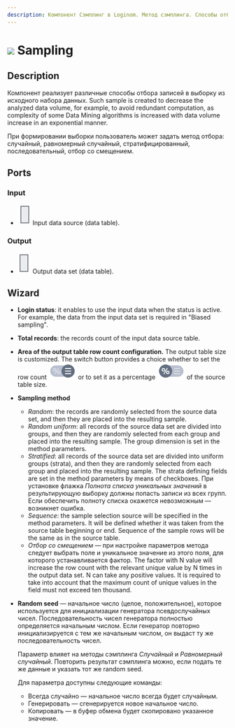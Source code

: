 ```yaml
---
description: Компонент Сэмплинг в Loginom. Метод сэмплинга. Способы отбора записей в выборку. Мастер настройки.
---
```

# ![ ](./../../images/icons/components/sampling_default.svg) Sampling

## Description

Компонент реализует различные способы отбора записей в выборку из исходного набора данных. Such sample is created to decrease the analyzed data volume, for example, to avoid redundant computation, as complexity of some Data Mining algorithms is increased with data volume increase in an exponential manner.

При формировании выборки пользователь может задать метод отбора: случайный, равномерный случайный, стратифицированный, последовательный, отбор со смещением.

## Ports

### Input

* ![ ](./../../images/icons/app/node/ports/inputs/table_inactive.svg) Input data source (data table).

### Output

* ![ ](./../../images/icons/app/node/ports/outputs/table_inactive.svg) Output data set (data table).

## Wizard

* **Login status**: it enables to use the input data when the status is active. For example, the data from the input data set is required in "Biased sampling".
* **Total records**: the records count of the input data source table.
* **Area of the output table row count configuration.**
   The output table size is customized. The switch button provides a choice whether to set the row count ![ ](./../../images/icons/wizards/datapartition/percent_default.svg) or to set it as a percentage ![ ](./../../images/icons/wizards/datapartition/row_default.svg) of the source table size.
* **Sampling method**
   * *Random*: the records are randomly selected from the source data set, and then they are placed into the resulting sample.
   * *Random uniform*: all records of the source data set are divided into groups, and then they are randomly selected from each group and placed into the resulting sample. The group dimension is set in the method parameters.
   * *Stratified*: all records of the source data set are divided into uniform groups (strata), and then they are randomly selected from each group and placed into the resulting sample. The strata defining fields are set in the method parameters by means of checkboxes. При установке флажка *Полнота списка уникальных значений* в результирующую выборку должны попасть записи из всех групп. Если обеспечить полноту списка окажется невозможным — возникнет ошибка.
   * *Sequence*: the sample selection source will be specified in the method parameters. It will be defined whether it was taken from the source table beginning or end. Sequence of the sample rows will be the same as in the source table.
   * *Отбор со смещением* —  при настройке параметров метода следует выбрать поле и уникальное значение из этого поля, для которого устанавливается фактор. The factor with N value will increase the row count with the relevant unique value by N times in the output data set. N can take any positive values. It is required to take into account that the maximum count of unique values in the field must not exceed ten thousand.

* **Random seed** — начальное число (целое, положительное), которое используется для инициализации генератора псевдослучайных чисел. Последовательность чисел генератора полностью определяется начальным числом. Если генератор повторно инициализируется с тем же начальным числом, он выдаст ту же последовательность чисел.

   Параметр влияет на методы сэмплинга *Случайный* и *Равномерный случайный*. Повторить результат сэмплинга можно, если подать те же данные и указать тот же random seed.

   Для параметра доступны следующие команды:

   * Всегда случайно — начальное число всегда будет случайным.
   * Генерировать — сгенерируется новое начальное число.
   * Копировать — в буфер обмена будет скопировано указанное значение.